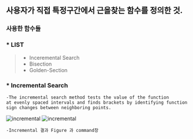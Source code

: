 ## 사용자가 직접 특정구간에서 근을찾는 함수를 정의한 것.

### 사용한 함수들

### * LIST
> * Inceremental Search
> * Bisection
> * Golden-Section

### * Incremental Search
    -The incremental search method tests the value of the function
    at evenly spaced intervals and finds brackets by identifying function
    sign changes between neighboring points.


![incremental](https://user-images.githubusercontent.com/44973398/48905932-353d6d00-eea6-11e8-8231-63917b283b77.PNG)
![incremental](https://user-images.githubusercontent.com/44973398/48905933-353d6d00-eea6-11e8-96e9-fd1bd090f500.PNG)

    -Incremental 결과 Figure 과 command창 

